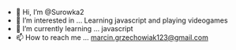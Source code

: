 - 👋 Hi, I’m @Surowka2
- 👀 I’m interested in ... Learning javascript and playing videogames
- 🌱 I’m currently learning ... javascript
- 📫 How to reach me ... marcin.grzechowiak123@gmail.com

<!---
Surowka2/Surowka2 is a ✨ special ✨ repository because its `README.md` (this file) appears on your GitHub profile.
You can click the Preview link to take a look at your changes.
--->
